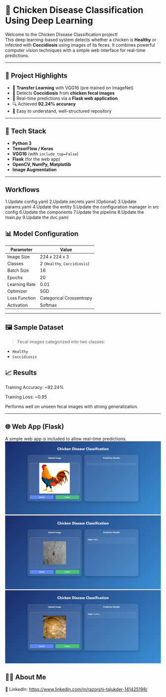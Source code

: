 # 🐔 Chicken Disease Classification Using Deep Learning

Welcome to the Chicken Disease Classification project!  
This deep learning-based system detects whether a chicken is **Healthy** or infected with **Coccidiosis** using images of its feces. It combines powerful computer vision techniques with a simple web interface for real-time predictions.


---

## 🚀 Project Highlights

- 🧠 **Transfer Learning** with VGG16 (pre-trained on ImageNet)
- 📸 Detects **Coccidiosis** from **chicken fecal images**
- 🔁 Real-time predictions via a **Flask web application**
- 🔍 Achieved **92.24% accuracy**
- 📁 Easy to understand, well-structured repository

---

## 🧪 Tech Stack

- **Python 3**
- **TensorFlow / Keras**
- **VGG16** (with `include_top=False`)
- **Flask** (for the web app)
- **OpenCV, NumPy, Matplotlib**
- **Image Augmentation**

---

## Workflows
1.Update config.yaml
2.Update secrets.yaml [Optional]
3.Update params.yaml
4.Update the entity
5.Update the configuration manager in src config
6.Update the components
7.Update the pipeline
8.Update the main.py
9.Update the dvc.yaml

## 📊 Model Configuration

| Parameter        | Value         |
|------------------|---------------|
| Image Size       | 224 x 224 x 3 |
| Classes          | 2 (`Healthy`, `Coccidiosis`) |
| Batch Size       | 16            |
| Epochs           | 20            |
| Learning Rate    | 0.01          |
| Optimizer        | SGD           |
| Loss Function    | Categorical Crossentropy |
| Activation       | Softmax       |

---

## 🖼️ Sample Dataset

> Fecal images categorized into two classes:
- `Healthy`
- `Coccidiosis`

## 📈 Results

Training Accuracy: ~92.24%

Training Loss: ~0.95

Performs well on unseen fecal images with strong generalization.

---

## 🌐 Web App (Flask)

A simple web app is included to allow real-time predictions.
![alt text](image2.jpeg)
![alt text](image1.jpeg)
![alt text](image3.jpeg)


## 🙋‍♂️ About Me

💼 LinkedIn: https://www.linkedin.com/in/razorshi-talukder-141425198/
